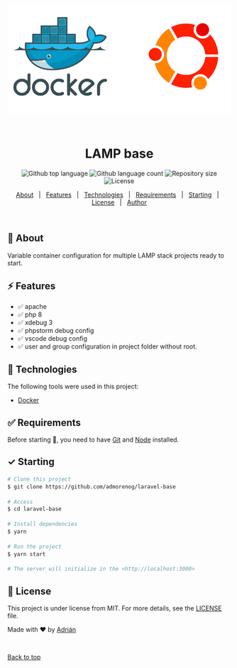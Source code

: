 <div align="center" id="top">
  <img src="./.github/Ubuntu-docker.png" alt="Lamp" />

  &#xa0;

  <!-- <a href="https://lamp.netlify.app">Demo</a> -->
</div>

<h1 align="center">LAMP base</h1>

<p align="center">
  <img alt="Github top language" src="https://img.shields.io/github/languages/top/admorenog/laravel-base?color=56BEB8">

  <img alt="Github language count" src="https://img.shields.io/github/languages/count/admorenog/laravel-base?color=56BEB8">

  <img alt="Repository size" src="https://img.shields.io/github/repo-size/admorenog/laravel-base?color=56BEB8">

  <img alt="License" src="https://img.shields.io/github/license/admorenog/laravel-base?color=56BEB8">

  <!-- <img alt="Github issues" src="https://img.shields.io/github/issues/admorenog/laravel-base?color=56BEB8" /> -->

  <!-- <img alt="Github forks" src="https://img.shields.io/github/forks/admorenog/laravel-base?color=56BEB8" /> -->

  <!-- <img alt="Github stars" src="https://img.shields.io/github/stars/admorenog/laravel-base?color=56BEB8" /> -->
</p>

<!-- Status -->

<!-- <h4 align="center">
	🚧  Lamp 🚀 Under construction...  🚧
</h4>

<hr> -->

<p align="center">
  <a href="#dart-about">About</a> &#xa0; | &#xa0;
  <a href="#sparkles-features">Features</a> &#xa0; | &#xa0;
  <a href="#rocket-technologies">Technologies</a> &#xa0; | &#xa0;
  <a href="#white_check_mark-requirements">Requirements</a> &#xa0; | &#xa0;
  <a href="#checkered_flag-starting">Starting</a> &#xa0; | &#xa0;
  <a href="#memo-license">License</a> &#xa0; | &#xa0;
  <a href="https://github.com/admorenong" target="_blank">Author</a>
</p>

<br>

## 🎯 About ##

Variable container configuration for multiple LAMP stack projects ready to start.

## ⚡️ Features ##

- ✅ apache
- ✅ php 8
- ✅ xdebug 3
- ✅ phpstorm debug config
- ✅ vscode debug config
- ✅ user and group configuration in project folder without root.

## 🚀 Technologies ##

The following tools were used in this project:

- [Docker](https://docker.com/)

## ✅ Requirements ##

Before starting :checkered_flag:, you need to have [Git](https://git-scm.com) and [Node](https://nodejs.org/en/) installed.

## ✓ Starting ##

```bash
# Clone this project
$ git clone https://github.com/admorenog/laravel-base

# Access
$ cd laravel-base

# Install dependencies
$ yarn

# Run the project
$ yarn start

# The server will initialize in the <http://localhost:3000>
```

## 📖 License ##

This project is under license from MIT. For more details, see the [LICENSE](LICENSE.md) file.


Made with ❤️ by <a href="https://github.com/admorenog/" target="_blank">Adrián</a>

&#xa0;

<a href="#top">Back to top</a>
